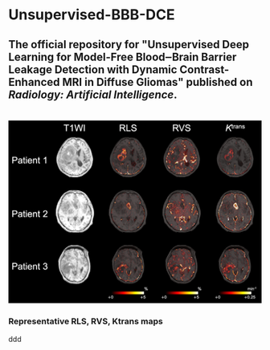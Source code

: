 # Unsupervised-BBB-DCE


## The official repository for "Unsupervised Deep Learning for Model-Free Blood‒Brain Barrier Leakage Detection with Dynamic Contrast-Enhanced MRI in Diffuse Gliomas" published on _Radiology: Artificial Intelligence_.


#
![Sample Figure](Figure2.png)
### Representative RLS, RVS, Ktrans maps

ddd
